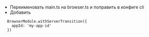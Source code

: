 - Переименовать main.ts на browser.ts и поправить в конфиге cli
- Добавить
```
  BrowserModule.withServerTransition({
    appId: 'my-app-id'
  })
```